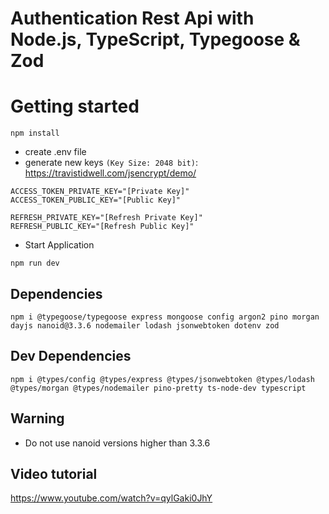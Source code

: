 # Authentication Rest Api with Node.js, TypeScript, Typegoose & Zod

# Getting started

```
npm install
```

- create .env file
- generate new keys `(Key Size: 2048 bit)`: https://travistidwell.com/jsencrypt/demo/

```
ACCESS_TOKEN_PRIVATE_KEY="[Private Key]"
ACCESS_TOKEN_PUBLIC_KEY="[Public Key]"

REFRESH_PRIVATE_KEY="[Refresh Private Key]"
REFRESH_PUBLIC_KEY="[Refresh Public Key]"
```

- Start Application

```
npm run dev
```

## Dependencies

```
npm i @typegoose/typegoose express mongoose config argon2 pino morgan dayjs nanoid@3.3.6 nodemailer lodash jsonwebtoken dotenv zod
```

## Dev Dependencies

```
npm i @types/config @types/express @types/jsonwebtoken @types/lodash @types/morgan @types/nodemailer pino-pretty ts-node-dev typescript
```

## Warning

- Do not use nanoid versions higher than 3.3.6

## Video tutorial

https://www.youtube.com/watch?v=qylGaki0JhY

